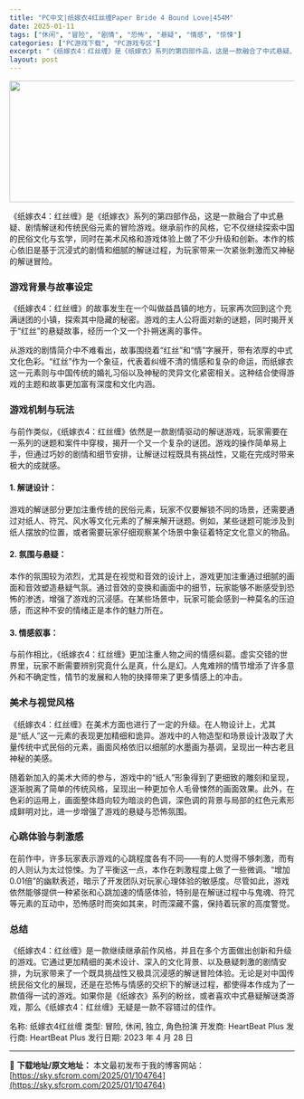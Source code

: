 ```yaml
---
title: "PC中文|纸嫁衣4红丝缠Paper Bride 4 Bound Love|454M"
date: 2025-01-11
tags: ["休闲", "冒险", "剧情", "恐怖", "悬疑", "情感", "惊悚"]
categories: ["PC游戏下载", "PC游戏专区"]
excerpt: "《纸嫁衣4：红丝缠》是《纸嫁衣》系列的第四部作品，这是一款融合了中式悬疑、剧情解谜和传统民俗元素的冒险游戏。继承前作的风格，它不仅继续探索中国的民俗文化与玄学，同时在美术风格和游戏体验上做了不少升级和创新。本作的核心依旧是基于沉浸式的剧情和细腻的解谜过程，为玩家带来一次紧张刺激而又神秘的解谜冒险。 &hellip;"
layout: post
---
```


<img class="aligncenter size-full wp-image-104765" src="https://sky.sfcrom.com/wp-content/uploads/2025/01/202501110422435.webp" alt="" width="660" height="215" />

《纸嫁衣4：红丝缠》是《纸嫁衣》系列的第四部作品，这是一款融合了中式悬疑、剧情解谜和传统民俗元素的冒险游戏。继承前作的风格，它不仅继续探索中国的民俗文化与玄学，同时在美术风格和游戏体验上做了不少升级和创新。本作的核心依旧是基于沉浸式的剧情和细腻的解谜过程，为玩家带来一次紧张刺激而又神秘的解谜冒险。
<h3>游戏背景与故事设定</h3>
《纸嫁衣4：红丝缠》的故事发生在一个叫做益昌镇的地方，玩家再次回到这个充满谜团的小镇，探索其中隐藏的秘密。游戏的主人公将面对新的谜题，同时揭开关于“红丝”的悬疑故事，经历一个又一个扑朔迷离的事件。

从游戏的剧情简介中不难看出，故事围绕着“红丝”和“情”字展开，带有浓厚的中式文化色彩。“红丝”作为一个象征，代表着纠缠不清的情感和复杂的命运，而纸嫁衣这一元素则与中国传统的婚礼习俗以及神秘的灵异文化紧密相关。这种结合使得游戏的主题和故事更加富有深度和文化内涵。
<h3>游戏机制与玩法</h3>
与前作类似，《纸嫁衣4：红丝缠》依然是一款剧情驱动的解谜游戏，玩家需要在一系列的谜题和案件中穿梭，揭开一个又一个复杂的谜团。游戏的操作简单易上手，但通过巧妙的剧情和细节安排，让解谜过程既具有挑战性，又能在完成时带来极大的成就感。
<h4>1. <strong>解谜设计：</strong></h4>
游戏的解谜部分更加注重传统的民俗元素，玩家不仅要解锁不同的场景，还需要通过对纸人、符咒、风水等文化元素的了解来解开谜题。例如，某些谜题可能涉及到纸人摆放的位置，或者需要玩家仔细观察某个场景中象征着特定文化意义的物品。
<h4>2. <strong>氛围与悬疑：</strong></h4>
本作的氛围较为浓烈，尤其是在视觉和音效的设计上，游戏更加注重通过细腻的画面和音效塑造悬疑气氛。通过音效的变换和画面中的细节，玩家能够不断感受到恐怖的渗透，增强了游戏的沉浸感。在某些场景中，玩家可能会感到一种莫名的压迫感，而这种不安的情绪正是本作的魅力所在。
<h4>3. <strong>情感叙事：</strong></h4>
与前作相比，《纸嫁衣4：红丝缠》更加注重人物之间的情感纠葛。虚实交错的世界里，玩家不断需要辨别究竟什么是真，什么是幻。人鬼难辨的情节增添了许多意外和不确定性，情节的发展和人物的抉择带来了更多情感上的冲击。
<h3>美术与视觉风格</h3>
《纸嫁衣4：红丝缠》在美术方面也进行了一定的升级。在人物设计上，尤其是“纸人”这一元素的表现更加精细和诡异。游戏中的人物造型和场景设计汲取了大量传统中式民俗的元素，画面风格依旧以细腻的水墨画为基调，呈现出一种古老且神秘的美感。

随着新加入的美术大师的参与，游戏中的“纸人”形象得到了更细致的雕刻和呈现，逐渐脱离了简单的传统风格，呈现出一种更加令人毛骨悚然的画面效果。此外，在色彩的运用上，画面整体趋向较为暗淡的色调，深色调的背景与局部的红色元素形成鲜明对比，进一步增强了游戏的悬疑与恐怖氛围。
<h3>心跳体验与刺激感</h3>
在前作中，许多玩家表示游戏的心跳程度各有不同——有的人觉得不够刺激，而有的人则认为太过惊悚。为了平衡这一点，本作在刺激程度上做了一些微调。“增加0.01倍”的幽默表述，暗示了开发团队对玩家心理体验的敏感度。尽管如此，游戏依然能够提供一种紧张和心跳加速的情感体验，特别是在解谜过程中与鬼魂、符咒等元素的互动中，恐怖感时而突如其来，时而深藏不露，保持着玩家的高度警觉。
<h3>总结</h3>
《纸嫁衣4：红丝缠》是一款继续继承前作风格，并且在多个方面做出创新和升级的游戏。它通过更加精细的美术设计、深入的文化背景、以及悬疑刺激的剧情安排，为玩家带来了一个既具挑战性又极具沉浸感的解谜冒险体验。无论是对中国传统民俗文化的展现，还是在恐怖与情感的交织下的解谜过程，都使得本作成为了一款值得一试的游戏。如果你是《纸嫁衣》系列的粉丝，或者喜欢中式悬疑解谜类游戏，那么《纸嫁衣4：红丝缠》无疑是一款不容错过的佳作。

名称: 纸嫁衣4红丝缠
类型: 冒险, 休闲, 独立, 角色扮演
开发商: HeartBeat Plus
发行商: HeartBeat Plus
发行日期: 2023 年 4 月 28 日

---
📖 **下载地址/原文地址：** 本文最初发布于我的博客网站：[https://sky.sfcrom.com/2025/01/104764](https://sky.sfcrom.com/2025/01/104764)

